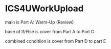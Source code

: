 # ICS4UWorkUpload

main is Part A: Warm-Up (Review)<br>

base of If/Else is cover from Part A to Part C<br>

combined conditiion is cover from Part D to part E<br>

